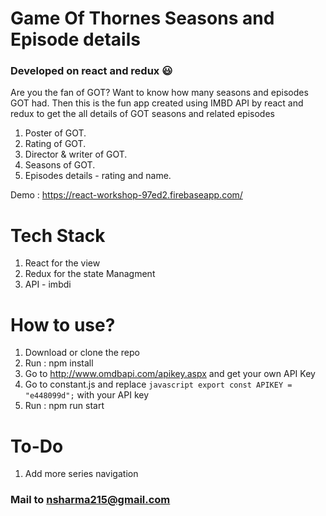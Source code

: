# Game Of Thornes Seasons and Episode details

### Developed on react and redux :smiley:

Are you the fan of GOT? Want to know how many seasons and episodes GOT had.
Then this is the fun app created using IMBD API by react and redux to get the
all details of GOT seasons and related episodes

1. Poster of GOT.
2. Rating of GOT.
3. Director & writer of GOT.
4. Seasons of GOT.
5. Episodes details - rating and name.

Demo : https://react-workshop-97ed2.firebaseapp.com/ 

# Tech Stack

1. React for the view
2. Redux for the state Managment
3. API - imbdi

# How to use?

1. Download or clone the repo
2. Run : npm install
3. Go to http://www.omdbapi.com/apikey.aspx and get your own API Key
4. Go to constant.js and replace
   `javascript export const APIKEY = "e448099d";`
   with your API key
5. Run : npm run start

# To-Do

1. Add more series navigation

### Mail to nsharma215@gmail.com
